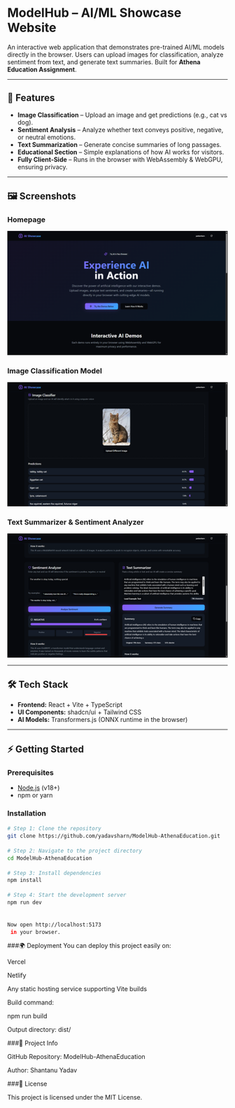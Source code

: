 # ModelHub – AI/ML Showcase Website  

An interactive web application that demonstrates pre-trained AI/ML models directly in the browser. Users can upload images for classification, analyze sentiment from text, and generate text summaries. Built for **Athena Education Assignment**.  

---

## 🚀 Features  

- **Image Classification** – Upload an image and get predictions (e.g., cat vs dog).  
- **Sentiment Analysis** – Analyze whether text conveys positive, negative, or neutral emotions.  
- **Text Summarization** – Generate concise summaries of long passages.  
- **Educational Section** – Simple explanations of how AI works for visitors.  
- **Fully Client-Side** – Runs in the browser with WebAssembly & WebGPU, ensuring privacy.  

---

## 🖼️ Screenshots  

### Homepage  
![Homepage](https://github.com/yadavsharn/ModelHub-AthenaEducation/blob/main/public/homepage.png)  

### Image Classification Model  
![Image Classifier](https://github.com/yadavsharn/ModelHub-AthenaEducation/blob/main/public/image%20classifier.png)  

### Text Summarizer & Sentiment Analyzer  
![Text Transformers](https://github.com/yadavsharn/ModelHub-AthenaEducation/blob/main/public/text%20transformers.png)  

---

## 🛠️ Tech Stack  

- **Frontend:** React + Vite + TypeScript  
- **UI Components:** shadcn/ui + Tailwind CSS  
- **AI Models:** Transformers.js (ONNX runtime in the browser)  

---

## ⚡ Getting Started  

### Prerequisites  
- [Node.js](https://nodejs.org/) (v18+)  
- npm or yarn  

### Installation  

```sh
# Step 1: Clone the repository
git clone https://github.com/yadavsharn/ModelHub-AthenaEducation.git

# Step 2: Navigate to the project directory
cd ModelHub-AthenaEducation

# Step 3: Install dependencies
npm install

# Step 4: Start the development server
npm run dev


Now open http://localhost:5173
 in your browser.
```

###🌍 Deployment
You can deploy this project easily on:

Vercel

Netlify

Any static hosting service supporting Vite builds

Build command:

npm run build


Output directory: dist/

###📌 Project Info

GitHub Repository: ModelHub-AthenaEducation

Author: Shantanu Yadav

###📜 License

This project is licensed under the MIT License.


